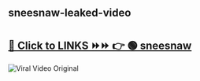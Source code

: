
 ## sneesnaw-leaked-video 

# <h2><a href="https://clipsfans.com/sneesnaw&ref=git">🔗 Click to LINKS ⏩⏩ 👉 🟢 sneesnaw </a></h2>

<a href="https://clipsfans.com/sneesnaw&ref=git" rel="nofollow" data-target="animated-image.originalLink"><img src="https://i.ibb.co.com/xMMVF88/686577567.gif" alt="Viral Video Original" style="max-width: 100%; display: inline-block;" data-target="animated-image.originalImage"></a>
